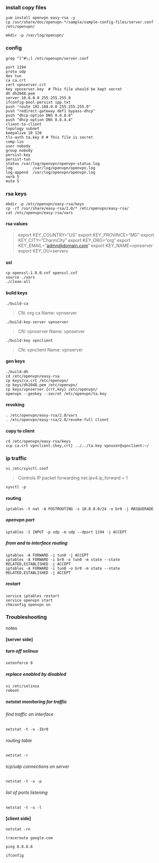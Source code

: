 ### install copy files
```shell
yum install openvpn easy-rsa -y
cp /usr/share/doc/openvpn-*/sample/sample-config-files/server.conf /etc/openvpn/
```

`mkdir -p /var/log/openvpn/`

### config
```shell
grep ^[^#\;] /etc/openvpn/server.conf
```

```
port 1194
proto udp
dev tun
ca ca.crt
cert vpnserver.crt
key vpnserver.key  # This file should be kept secret
dh dh2048.pem
server 10.8.0.0 255.255.255.0
ifconfig-pool-persist ipp.txt
push "route 192.168.0.0 255.255.255.0"
push "redirect-gateway def1 bypass-dhcp"
push "dhcp-option DNS 8.8.8.8"
push "dhcp-option DNS 8.8.4.4"
client-to-client
topology subnet
keepalive 10 120
tls-auth ta.key 0 # This file is secret
comp-lzo
user nobody
group nobody
persist-key
persist-tun
status /var/log/openvpn/openvpn-status.log
log         /var/log/openvpn/openvpn.log
log-append  /var/log/openvpn/openvpn.log
verb 5
mute 5
```

### rsa keys
```shell
mkdir -p /etc/openvpn/easy-rsa/keys
cp -rf /usr/share/easy-rsa/2.0/* /etc/openvpn/easy-rsa/
cat /etc/openvpn/easy-rsa/vars
```

#### rsa values
>export KEY_COUNTRY=”US”
>export KEY_PROVINCE=”MD”
>export KEY_CITY=”CharmCity”
>export KEY_ORG=”org”
>export KEY_EMAIL=”admn@domain.com”
>export KEY_NAME=vpnserver
>export KEY_OU=servers

#### ssl
```shell
cp openssl-1.0.0.cnf openssl.cnf
source ./vars
./clean-all
```

#### build keys
`./build-ca`
>CN: org ca
>Name: vpnserver

`./build-key-server vpnserver`
>CN: vpnserver
>Name: vpnserver

`./build-key vpnclient`
>CN: vpnclient
>Name: vpnserver

#### gen keys
```shell
./build-dh
cd /etc/openvpn/easy-rsa
cp keys/ca.crt /etc/openvpn/
cp keys/dh2048.pem /etc/openvpn/                          
cp keys/vpnserver.{crt,key} /etc/openvpn/  
openvpn --genkey --secret /etc/openvpn/ta.key
```

#### revoking
```shell
. /etc/openvpn/easy-rsa/2.0/vars
. /etc/openvpn/easy-rsa/2.0/revoke-full client
```

#### copy to client
```shell
cd /etc/openvpn/easy-rsa/keys 
scp ca.crt vpnclient.{key,crt} ../../ta.key vpnuser@vpnclient:~/
```

### ip traffic
`vi /etc/sysctl.conf`
>Controls IP packet forwarding
> net.ipv4.ip_forward = 1

`sysctl -p`

#### routing
`iptables -t nat -A POSTROUTING -s 10.8.0.0/24 -o br0 -j MASQUERADE`

##### openvpn port
`iptables -I INPUT -p udp -m udp --dport 1194 -j ACCEPT`

##### from and to interface routing
```shell
iptables -A FORWARD -i tun0 -j ACCEPT 
iptables -A FORWARD -i br0 -o tun0 -m state --state RELATED,ESTABLISHED -j ACCEPT 
iptables -A FORWARD -i tun0 -o br0 -m state --state RELATED,ESTABLISHED -j ACCEPT
```

##### restart
```shell
service iptables restart
service openvpn start
chkconfig openvpn on
```

### Troubleshooting
notes

#### [server side]
##### turn off selinux
```shell
setenforce 0
```

##### replace enabled by disabled
```shell
vi /etc/selinux
reboot
```

##### netstat monitoring for traffic
###### find traffic on interface
`netstat -t -u -Ibr0`

###### routing table
`netstat -r`

###### tcp/udp connections on server
`netstat -t -u -p`

###### list of ports listening
`netstat -t -u -l`

#### [client side]
`netstat -rn`

`traceroute google.com`

`ping 8.8.8.8`

`ifconfig`